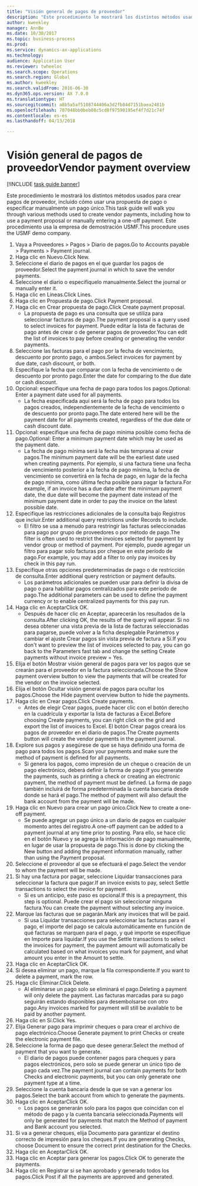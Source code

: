 ```yaml
--- 
title: "Visión general de pagos de proveedor"
description: "Este procedimiento le mostrará los distintos métodos usados para crear pagos de proveedor, incluido cómo usar una propuesta de pago o especificar manualmente un pago único."
author: kweekley
manager: AnnBe
ms.date: 10/30/2017
ms.topic: business-process
ms.prod: 
ms.service: dynamics-ax-applications
ms.technology: 
audience: Application User
ms.reviewer: twheeloc
ms.search.scope: Operations
ms.search.region: Global
ms.author: kweekley
ms.search.validFrom: 2016-06-30
ms.dyn365.ops.version: AX 7.0.0
ms.translationtype: HT
ms.sourcegitcommit: a8b5a5af5108744406a3d2fb84d7151baea2481b
ms.openlocfilehash: 707048bb0beb08c5cd8f97590195ef4f7d21c74f
ms.contentlocale: es-es
ms.lasthandoff: 04/13/2018

---
```

# <a name="vendor-payment-overview"></a><span data-ttu-id="ecdf6-103">Visión general de pagos de proveedor</span><span class="sxs-lookup"><span data-stu-id="ecdf6-103">Vendor payment overview</span></span>

[!INCLUDE [task guide banner](../../includes/task-guide-banner.md)]

<span data-ttu-id="ecdf6-104">Este procedimiento le mostrará los distintos métodos usados para crear pagos de proveedor, incluido cómo usar una propuesta de pago o especificar manualmente un pago único.</span><span class="sxs-lookup"><span data-stu-id="ecdf6-104">This task guide will walk you through various methods used to create vendor payments, including how to use a payment proposal or manually entering a one-off payment.</span></span> <span data-ttu-id="ecdf6-105">Este procedimiento usa la empresa de demostración USMF.</span><span class="sxs-lookup"><span data-stu-id="ecdf6-105">This procedure uses the USMF demo company.</span></span>

1. <span data-ttu-id="ecdf6-106">Vaya a Proveedores > Pagos > Diario de pagos.</span><span class="sxs-lookup"><span data-stu-id="ecdf6-106">Go to Accounts payable > Payments > Payment journal.</span></span>
2. <span data-ttu-id="ecdf6-107">Haga clic en Nuevo.</span><span class="sxs-lookup"><span data-stu-id="ecdf6-107">Click New.</span></span>
3. <span data-ttu-id="ecdf6-108">Seleccione el diario de pagos en el que guardar los pagos de proveedor.</span><span class="sxs-lookup"><span data-stu-id="ecdf6-108">Select the payment journal in which to save the vendor payments.</span></span> 
4. <span data-ttu-id="ecdf6-109">Seleccione el diario o especifíquelo manualmente.</span><span class="sxs-lookup"><span data-stu-id="ecdf6-109">Select the journal or manually enter it.</span></span>
5. <span data-ttu-id="ecdf6-110">Haga clic en Líneas.</span><span class="sxs-lookup"><span data-stu-id="ecdf6-110">Click Lines.</span></span>
6. <span data-ttu-id="ecdf6-111">Haga clic en Propuesta de pago.</span><span class="sxs-lookup"><span data-stu-id="ecdf6-111">Click Payment proposal.</span></span>
7. <span data-ttu-id="ecdf6-112">Haga clic en Crear propuesta de pago.</span><span class="sxs-lookup"><span data-stu-id="ecdf6-112">Click Create payment proposal.</span></span>
    * <span data-ttu-id="ecdf6-113">La propuesta de pago es una consulta que se utiliza para seleccionar facturas de pago.</span><span class="sxs-lookup"><span data-stu-id="ecdf6-113">The payment proposal is a query used to select invoices for payment.</span></span> <span data-ttu-id="ecdf6-114">Puede editar la lista de facturas de pago antes de crear o de generar pagos de proveedor.</span><span class="sxs-lookup"><span data-stu-id="ecdf6-114">You can edit the list of invoices to pay before creating or generating the vendor payments.</span></span>  
8. <span data-ttu-id="ecdf6-115">Seleccione las facturas para el pago por la fecha de vencimiento, descuento por pronto pago, o ambos.</span><span class="sxs-lookup"><span data-stu-id="ecdf6-115">Select invoices for payment by due date, cash discount, or both.</span></span> 
9. <span data-ttu-id="ecdf6-116">Especifique la fecha que comparar con la fecha de vencimiento o de descuento por pronto pago.</span><span class="sxs-lookup"><span data-stu-id="ecdf6-116">Enter the date for comparing to the due date or cash discount.</span></span> 
10. <span data-ttu-id="ecdf6-117">Opcional: especifique una fecha de pago para todos los pagos.</span><span class="sxs-lookup"><span data-stu-id="ecdf6-117">Optional: Enter a payment date used for all payments.</span></span>
    * <span data-ttu-id="ecdf6-118">La fecha especificada aquí será la fecha de pago para todos los pagos creados, independientemente de la fecha de vencimiento o de descuento por pronto pago.</span><span class="sxs-lookup"><span data-stu-id="ecdf6-118">The date entered here will be the payment date for all payments created, regardless of the due date or cash discount date.</span></span>  
11. <span data-ttu-id="ecdf6-119">Opcional: especifique una fecha de pago mínima posible como fecha de pago.</span><span class="sxs-lookup"><span data-stu-id="ecdf6-119">Optional: Enter a minimum payment date which may be used as the payment date.</span></span>
    * <span data-ttu-id="ecdf6-120">La fecha de pago mínima será la fecha más temprana al crear pagos.</span><span class="sxs-lookup"><span data-stu-id="ecdf6-120">The minimum payment date will be the earliest date used when creating payments.</span></span> <span data-ttu-id="ecdf6-121">Por ejemplo, si una factura tiene una fecha de vencimiento posterior a la fecha de pago mínima, la fecha de vencimiento se convertirá en la fecha de pago, en lugar de la fecha de pago mínima, como última fecha posible para pagar la factura.</span><span class="sxs-lookup"><span data-stu-id="ecdf6-121">For example, if an invoice has a due date after the minimum payment date, the due date will become the payment date instead of the minimum payment date in order to pay the invoice on the latest possible date.</span></span>  
12. <span data-ttu-id="ecdf6-122">Especifique las restricciones adicionales de la consulta bajo Registros que incluir.</span><span class="sxs-lookup"><span data-stu-id="ecdf6-122">Enter additional query restrictions under Records to include.</span></span>
    * <span data-ttu-id="ecdf6-123">El filtro se usa a menudo para restringir las facturas seleccionadas para pago por grupo de proveedores o por método de pago.</span><span class="sxs-lookup"><span data-stu-id="ecdf6-123">The filter is often used to restrict the invoices selected for payment by vendor group or method of payment.</span></span> <span data-ttu-id="ecdf6-124">Por ejemplo, puede agregar un filtro para pagar solo facturas por cheque en este período de pago.</span><span class="sxs-lookup"><span data-stu-id="ecdf6-124">For example, you may add a filter to only pay invoices by check in this pay run.</span></span>  
13. <span data-ttu-id="ecdf6-125">Especifique otras opciones predeterminadas de pago o de restricción de consulta.</span><span class="sxs-lookup"><span data-stu-id="ecdf6-125">Enter additional query restriction or payment defaults.</span></span> 
    * <span data-ttu-id="ecdf6-126">Los parámetros adicionales se pueden usar para definir la divisa de pago o para habilitar pagos centralizados para este período de pago.</span><span class="sxs-lookup"><span data-stu-id="ecdf6-126">The additional parameters can be used to define the payment currency or to enable centralized payments for this pay run.</span></span>  
14. <span data-ttu-id="ecdf6-127">Haga clic en Aceptar</span><span class="sxs-lookup"><span data-stu-id="ecdf6-127">Click OK.</span></span>
    * <span data-ttu-id="ecdf6-128">Después de hacer clic en Aceptar, aparecerán los resultados de la consulta.</span><span class="sxs-lookup"><span data-stu-id="ecdf6-128">After clicking OK, the results of the query will appear.</span></span> <span data-ttu-id="ecdf6-129">Si no desea obtener una vista previa de la lista de facturas seleccionadas para pagarse, puede volver a la ficha desplegable Parámetros y cambiar el ajuste Crear pagos sin vista previa de factura a Sí.</span><span class="sxs-lookup"><span data-stu-id="ecdf6-129">If you don't want to preview the list of invoices selected to pay, you can go back to the Parameters fast tab and change the setting Create payments without invoice preview = Yes.</span></span>  
15. <span data-ttu-id="ecdf6-130">Elija el botón Mostrar visión general de pagos para ver los pagos que se crearán para el proveedor en la factura seleccionada.</span><span class="sxs-lookup"><span data-stu-id="ecdf6-130">Choose the Show payment overview button to view the payments that will be created for the vendor on the invoice selected.</span></span>
16. <span data-ttu-id="ecdf6-131">Elija el botón Ocultar visión general de pagos para ocultar los pagos.</span><span class="sxs-lookup"><span data-stu-id="ecdf6-131">Choose the Hide payment overview button to hide the payments.</span></span> 
17. <span data-ttu-id="ecdf6-132">Haga clic en Crear pagos.</span><span class="sxs-lookup"><span data-stu-id="ecdf6-132">Click Create payments.</span></span>
    * <span data-ttu-id="ecdf6-133">Antes de elegir Crear pagos, puede hacer clic con el botón derecho en la cuadrícula y exportar la lista de facturas a Excel.</span><span class="sxs-lookup"><span data-stu-id="ecdf6-133">Before choosing Create payments, you can right click on the grid and export the list of invoices to Excel.</span></span> <span data-ttu-id="ecdf6-134">El botón Crear pagos creará los pagos de proveedor en el diario de pagos.</span><span class="sxs-lookup"><span data-stu-id="ecdf6-134">The Create payments button will create the vendor payments in the payment journal.</span></span>  
18. <span data-ttu-id="ecdf6-135">Explore sus pagos y asegúrese de que se haya definido una forma de pago para todos los pagos.</span><span class="sxs-lookup"><span data-stu-id="ecdf6-135">Scan your payments and make sure the method of payment is defined for all payments.</span></span> 
    * <span data-ttu-id="ecdf6-136">Si genera los pagos, como impresión de un cheque o creación de un pago electrónico, deberá definir la forma de pago.</span><span class="sxs-lookup"><span data-stu-id="ecdf6-136">If you generate the payments, such as printing a check or creating an electronic payment, the method of payment must be defined.</span></span> <span data-ttu-id="ecdf6-137">La forma de pago también incluirá de forma predeterminada la cuenta bancaria desde donde se hará el pago.</span><span class="sxs-lookup"><span data-stu-id="ecdf6-137">The method of payment will also default the bank account from the payment will be made.</span></span>  
19. <span data-ttu-id="ecdf6-138">Haga clic en Nuevo para crear un pago único.</span><span class="sxs-lookup"><span data-stu-id="ecdf6-138">Click New to create a one-off payment.</span></span>
    * <span data-ttu-id="ecdf6-139">Se puede agregar un pago único a un diario de pagos en cualquier momento antes del registro.</span><span class="sxs-lookup"><span data-stu-id="ecdf6-139">A one-off payment can be added to a payment journal at any time prior to posting.</span></span> <span data-ttu-id="ecdf6-140">Para ello, se hace clic en el botón Nuevo y se agrega la información de pago manualmente, en lugar de usar la propuesta de pago.</span><span class="sxs-lookup"><span data-stu-id="ecdf6-140">This is done by clicking the New button and adding the payment information manually, rather than using the Payment proposal.</span></span>  
20. <span data-ttu-id="ecdf6-141">Seleccione el proveedor al que se efectuará el pago.</span><span class="sxs-lookup"><span data-stu-id="ecdf6-141">Select the vendor to whom the payment will be made.</span></span>
21. <span data-ttu-id="ecdf6-142">Si hay una factura por pagar, seleccione Liquidar transacciones para seleccionar la factura que pagar.</span><span class="sxs-lookup"><span data-stu-id="ecdf6-142">If an invoice exists to pay, select Settle transactions to select the invoice for payment.</span></span>
    * <span data-ttu-id="ecdf6-143">Si es un anticipo, este paso es opcional.</span><span class="sxs-lookup"><span data-stu-id="ecdf6-143">If this is a prepayment, this step is optional.</span></span> <span data-ttu-id="ecdf6-144">Puede crear el pago sin seleccionar ninguna factura.</span><span class="sxs-lookup"><span data-stu-id="ecdf6-144">You can create the payment without selecting any invoice.</span></span>  
22. <span data-ttu-id="ecdf6-145">Marque las facturas que se pagarán.</span><span class="sxs-lookup"><span data-stu-id="ecdf6-145">Mark any invoices that will be paid.</span></span>
    * <span data-ttu-id="ecdf6-146">Si usa Liquidar transacciones para seleccionar las facturas para el pago, el importe del pago se calcula automáticamente en función de qué facturas se marquen para el pago, y qué importe se especifique en Importe para liquidar.</span><span class="sxs-lookup"><span data-stu-id="ecdf6-146">If you use the Settle transactions to select the invoices for payment, the payment amount will automatically be calculated based on what invoices you mark for payment, and what amount you enter in the Amount to settle.</span></span>  
23. <span data-ttu-id="ecdf6-147">Haga clic en Aceptar</span><span class="sxs-lookup"><span data-stu-id="ecdf6-147">Click OK.</span></span>
24. <span data-ttu-id="ecdf6-148">Si desea eliminar un pago, marque la fila correspondiente.</span><span class="sxs-lookup"><span data-stu-id="ecdf6-148">If you want to delete a payment, mark the row.</span></span>
25. <span data-ttu-id="ecdf6-149">Haga clic Eliminar.</span><span class="sxs-lookup"><span data-stu-id="ecdf6-149">Click Delete.</span></span>
    * <span data-ttu-id="ecdf6-150">Al eliminarse un pago solo se eliminará el pago.</span><span class="sxs-lookup"><span data-stu-id="ecdf6-150">Deleting a payment will only delete the payment.</span></span> <span data-ttu-id="ecdf6-151">Las facturas marcadas para su pago seguirán estando disponibles para desembolsarse con otro pago.</span><span class="sxs-lookup"><span data-stu-id="ecdf6-151">Any invoices marked for payment will still be available to be paid by another payment.</span></span>  
26. <span data-ttu-id="ecdf6-152">Haga clic en Sí.</span><span class="sxs-lookup"><span data-stu-id="ecdf6-152">Click Yes.</span></span>
27. <span data-ttu-id="ecdf6-153">Elija Generar pago para imprimir cheques o para crear el archivo de pago electrónico.</span><span class="sxs-lookup"><span data-stu-id="ecdf6-153">Choose Generate payment to print Checks or create the electronic payment file.</span></span>
28. <span data-ttu-id="ecdf6-154">Seleccione la forma de pago que desee generar.</span><span class="sxs-lookup"><span data-stu-id="ecdf6-154">Select the method of payment that you want to generate.</span></span>
    * <span data-ttu-id="ecdf6-155">El diario de pagos puede contener pagos para cheques y para pagos electrónicos, pero solo se puede generar un único tipo de pago cada vez.</span><span class="sxs-lookup"><span data-stu-id="ecdf6-155">The payment journal can contain payments for both Checks and electronic payments, but you can only generate one payment type at a time.</span></span>  
29. <span data-ttu-id="ecdf6-156">Seleccione la cuenta bancaria desde la que se van a generar los pagos.</span><span class="sxs-lookup"><span data-stu-id="ecdf6-156">Select the bank account from which to generate the payments.</span></span>
30. <span data-ttu-id="ecdf6-157">Haga clic en Aceptar</span><span class="sxs-lookup"><span data-stu-id="ecdf6-157">Click OK.</span></span>
    * <span data-ttu-id="ecdf6-158">Los pagos se generarán solo para los pagos que coincidan con el método de pago y la cuenta bancaria seleccionada.</span><span class="sxs-lookup"><span data-stu-id="ecdf6-158">Payments will only be generated for payments that match the Method of payment and Bank account you selected.</span></span>  
31. <span data-ttu-id="ecdf6-159">Si va a generar cheques, elija Documento para garantizar el destino correcto de impresión para los cheques.</span><span class="sxs-lookup"><span data-stu-id="ecdf6-159">If you are generating Checks, choose Document to ensure the correct print destination for the Checks.</span></span>
32. <span data-ttu-id="ecdf6-160">Haga clic en Aceptar</span><span class="sxs-lookup"><span data-stu-id="ecdf6-160">Click OK.</span></span>
33. <span data-ttu-id="ecdf6-161">Haga clic en Aceptar para generar los pagos.</span><span class="sxs-lookup"><span data-stu-id="ecdf6-161">Click OK to generate the payments.</span></span>
34. <span data-ttu-id="ecdf6-162">Haga clic en Registrar si se han aprobado y generado todos los pagos.</span><span class="sxs-lookup"><span data-stu-id="ecdf6-162">Click Post if all the payments are approved and generated.</span></span> 


